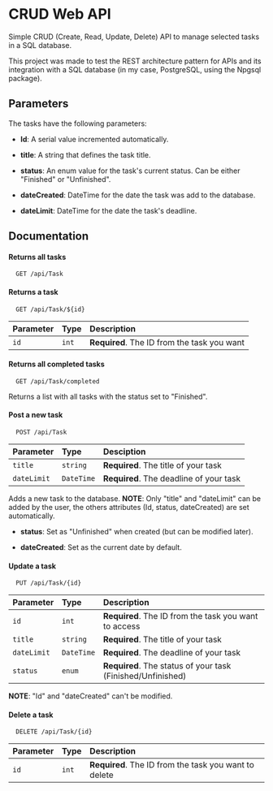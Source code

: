 
# CRUD Web API

Simple CRUD (Create, Read, Update, Delete) API to manage selected tasks in a SQL database.

This project was made to test the REST architecture pattern for APIs and its integration with a SQL database (in my case, PostgreSQL, using the Npgsql package). 


## Parameters

The tasks have the following parameters:

- **Id**: A serial value incremented automatically.

- **title**: A string that defines the task title.

- **status**: An enum value for the task's current status. Can be either "Finished" or "Unfinished".

- **dateCreated**: DateTime for the date the task was add to the database.

- **dateLimit**: DateTime for the date the task's deadline.



## Documentation

#### Returns all tasks

```http
  GET /api/Task
```

#### Returns a task

```http
  GET /api/Task/${id}
```

| Parameter   | Type       | Description                                   |
| :---------- | :--------- | :------------------------------------------ |
| `id`      | `int` | **Required**. The ID from the task you want |

#### Returns all completed tasks

```http
  GET /api/Task/completed
```
Returns a list with all tasks with the status set to "Finished".

#### Post a new task

```http
  POST /api/Task
```

| Parameter  | Type       | Desciption                                   |
| :---------- | :--------- | :------------------------------------------ |
| `title`      | `string` | **Required**. The title of your task |
| `dateLimit`      | `DateTime` | **Required**. The deadline of your task |

Adds a new task to the database. **NOTE**: Only "title" and "dateLimit" can be added by the user, the others attributes (Id, status, dateCreated) are set automatically.

- **status**: Set as "Unfinished" when created (but can be modified later).

- **dateCreated**: Set as the current date by default.

#### Update a task

```http
  PUT /api/Task/{id}
```

| Parameter   | Type       | Description                                   |
| :---------- | :--------- | :------------------------------------------ |
| `id`      | `int` | **Required**. The ID from the task you want to access |
| `title`      | `string` | **Required**. The title of your task |
| `dateLimit`      | `DateTime` | **Required**. The deadline of your task |
| `status`      | `enum` | **Required**. The status of your task (Finished/Unfinished) |

**NOTE**: "Id" and "dateCreated" can't be modified.

#### Delete a task

```http
  DELETE /api/Task/{id}
```

| Parameter   | Type       | Description                                   |
| :---------- | :--------- | :------------------------------------------ |
| `id`      | `int` | **Required**. The ID from the task you want to delete|




